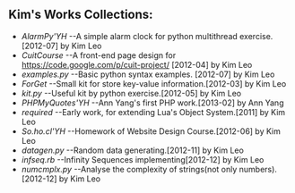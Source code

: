 ## Kim's **Works** Collections:
  * *AlarmPy'YH*        --A simple alarm clock for python multithread exercise.[2012-07] by Kim Leo
  * *CuitCourse*        --A front-end page design for https://code.google.com/p/cuit-project/  [2012-04] by Kim Leo
  * *examples.py*       --Basic python syntax examples. [2012-07] by Kim Leo
  * *ForGet*            --Small kit for store key-value information.[2012-03] by Kim Leo
  * *kit.py*            --Useful kit by python exercise.[2012-05] by Kim Leo
  * *PHPMyQuotes'YH*    --Ann Yang's first PHP work.[2013-02] by Ann Yang
  * *required*          --Early work, for extending Lua's Object System.[2011] by Kim Leo
  * *So.ho.cl'YH*       --Homework of Website Design Course.[2012-06] by Kim Leo
  * *datagen.py*        --Random data generating.[2012-11] by Kim Leo
  * *infseq.rb*         --Infinity Sequences implementing[2012-12] by Kim Leo
  * *numcmplx.py*       --Analyse the complexity of strings(not only numbers).[2012-12] by Kim Leo